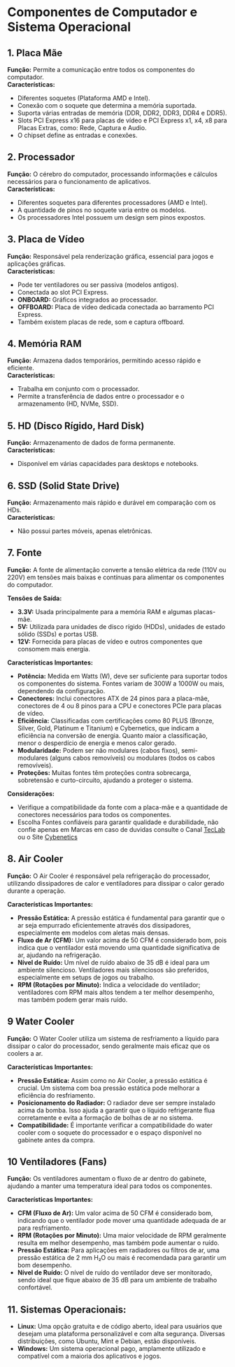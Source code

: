 # Componentes de Computador e Sistema Operacional

## 1. Placa Mãe
**Função:** Permite a comunicação entre todos os componentes do computador.  
**Características:**
- Diferentes soquetes (Plataforma AMD e Intel).
- Conexão com o soquete que determina a memória suportada.
- Suporta várias entradas de memória (DDR, DDR2, DDR3, DDR4 e DDR5).
- Slots PCI Express x16 para placas de vídeo e PCI Express x1, x4, x8 para Placas Extras, como: Rede, Captura e Audio.
- O chipset define as entradas e conexões.

## 2. Processador
**Função:** O cérebro do computador, processando informações e cálculos necessários para o funcionamento de aplicativos.  
**Características:**
- Diferentes soquetes para diferentes processadores (AMD e Intel).
- A quantidade de pinos no soquete varia entre os modelos.
- Os processadores Intel possuem um design sem pinos expostos.

## 3. Placa de Vídeo
**Função:** Responsável pela renderização gráfica, essencial para jogos e aplicações gráficas.  
**Características:**
- Pode ter ventiladores ou ser passiva (modelos antigos).
- Conectada ao slot PCI Express.
- **ONBOARD:** Gráficos integrados ao processador.
- **OFFBOARD:** Placa de vídeo dedicada conectada ao barramento PCI Express.
- Também existem placas de rede, som e captura offboard.

## 4. Memória RAM
**Função:** Armazena dados temporários, permitindo acesso rápido e eficiente.  
**Características:**
- Trabalha em conjunto com o processador.
- Permite a transferência de dados entre o processador e o armazenamento (HD, NVMe, SSD).

## 5. HD (Disco Rígido, Hard Disk)
**Função:** Armazenamento de dados de forma permanente.  
**Características:**
- Disponível em várias capacidades para desktops e notebooks.

## 6. SSD (Solid State Drive)
**Função:** Armazenamento mais rápido e durável em comparação com os HDs.  
**Características:**
- Não possui partes móveis, apenas eletrônicas.

## 7. Fonte

**Função:** A fonte de alimentação converte a tensão elétrica da rede (110V ou 220V) em tensões mais baixas e contínuas para alimentar os componentes do computador.

**Tensões de Saída:**
- **3.3V:** Usada principalmente para a memória RAM e algumas placas-mãe.
- **5V:** Utilizada para unidades de disco rígido (HDDs), unidades de estado sólido (SSDs) e portas USB.
- **12V:** Fornecida para placas de vídeo e outros componentes que consomem mais energia.

**Características Importantes:**
- **Potência:** Medida em Watts (W), deve ser suficiente para suportar todos os componentes do sistema. Fontes variam de 300W a 1000W ou mais, dependendo da configuração.
- **Conectores:** Inclui conectores ATX de 24 pinos para a placa-mãe, conectores de 4 ou 8 pinos para a CPU e conectores PCIe para placas de vídeo.
- **Eficiência:** Classificadas com certificações como 80 PLUS (Bronze, Silver, Gold, Platinum e Titanium) e Cybernetics, que indicam a eficiência na conversão de energia. Quanto maior a classificação, menor o desperdício de energia e menos calor gerado.
- **Modularidade:** Podem ser não modulares (cabos fixos), semi-modulares (alguns cabos removíveis) ou modulares (todos os cabos removíveis).
- **Proteções:** Muitas fontes têm proteções contra sobrecarga, sobretensão e curto-circuito, ajudando a proteger o sistema.

**Considerações:**
- Verifique a compatibilidade da fonte com a placa-mãe e a quantidade de conectores necessários para todos os componentes.
- Escolha Fontes confiáveis para garantir qualidade e durabilidade, não confie apenas em Marcas em caso de duvidas consulte o Canal [TecLab](https://www.youtube.com/@TecLabbyRbuass) ou o Site [Cybenetics](https://www.cybenetics.com/index.php?option=power-supplies)



## 8. Air Cooler

**Função:** O Air Cooler é responsável pela refrigeração do processador, utilizando dissipadores de calor e ventiladores para dissipar o calor gerado durante a operação.

**Características Importantes:**
- **Pressão Estática:** A pressão estática é fundamental para garantir que o ar seja empurrado eficientemente através dos dissipadores, especialmente em modelos com aletas mais densas.
- **Fluxo de Ar (CFM):** Um valor acima de 50 CFM é considerado bom, pois indica que o ventilador está movendo uma quantidade significativa de ar, ajudando na refrigeração.
- **Nível de Ruído:** Um nível de ruído abaixo de 35 dB é ideal para um ambiente silencioso. Ventiladores mais silenciosos são preferidos, especialmente em setups de jogos ou trabalho.
- **RPM (Rotações por Minuto):** Indica a velocidade do ventilador; ventiladores com RPM mais altos tendem a ter melhor desempenho, mas também podem gerar mais ruído.

## 9 Water Cooler

**Função:** O Water Cooler utiliza um sistema de resfriamento a líquido para dissipar o calor do processador, sendo geralmente mais eficaz que os coolers a ar.

**Características Importantes:**
- **Pressão Estática:** Assim como no Air Cooler, a pressão estática é crucial. Um sistema com boa pressão estática pode melhorar a eficiência do resfriamento.
- **Posicionamento do Radiador:** O radiador deve ser sempre instalado acima da bomba. Isso ajuda a garantir que o líquido refrigerante flua corretamente e evita a formação de bolhas de ar no sistema.
- **Compatibilidade:** É importante verificar a compatibilidade do water cooler com o soquete do processador e o espaço disponível no gabinete antes da compra.

## 10 Ventiladores (Fans)

**Função:** Os ventiladores aumentam o fluxo de ar dentro do gabinete, ajudando a manter uma temperatura ideal para todos os componentes.

**Características Importantes:**
- **CFM (Fluxo de Ar):** Um valor acima de 50 CFM é considerado bom, indicando que o ventilador pode mover uma quantidade adequada de ar para resfriamento.
- **RPM (Rotações por Minuto):** Uma maior velocidade de RPM geralmente resulta em melhor desempenho, mas também pode aumentar o ruído.
- **Pressão Estática:** Para aplicações em radiadores ou filtros de ar, uma pressão estática de 2 mm H₂O ou mais é recomendada para garantir um bom desempenho.
- **Nível de Ruído:** O nível de ruído do ventilador deve ser monitorado, sendo ideal que fique abaixo de 35 dB para um ambiente de trabalho confortável.

## 11. Sistemas Operacionais:
- **Linux:** Uma opção gratuita e de código aberto, ideal para usuários que desejam uma plataforma personalizável e com alta segurança. Diversas distribuições, como Ubuntu, Mint e Debian, estão disponíveis.
- **Windows:** Um sistema operacional pago, amplamente utilizado e compatível com a maioria dos aplicativos e jogos.
